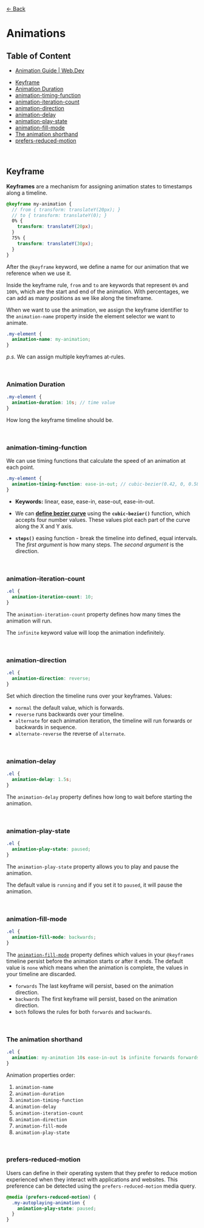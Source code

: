 [&larr; Back](./README.md)

# Animations

## Table of Content

- [Animation Guide | Web.Dev](https://web.dev/animations/)

<div></div>

- [Keyframe](#keyframe)
- [Animation Duration](#animation-duration)
- [animation-timing-function](#animation-timing-function)
- [animation-iteration-count](#animation-iteration-count)
- [animation-direction](#animation-direction)
- [animation-delay](#animation-delay)
- [animation-play-state](#animation-play-state)
- [animation-fill-mode](#animation-fill-mode)
- [The animation shorthand](#the-animation-shorthand)
- [prefers-reduced-motion](#prefers-reduced-motion)

<br>

## Keyframe

**Keyframes** are a mechanism for assigning animation states to timestamps along a timeline.

```scss
@keyframe my-animation {
  // from { transform: translateY(20px); }
  // to { transform: translateY(0); }
  0% {
    transform: translateY(20px);
  }
  75% {
    transform: translateY(30px);
  }
}
```

After the `@keyframe` keyword, we define a name for our animation that we reference when we use it.

Inside the keyframe rule, `from` and `to` are keywords that represent `0%` and `100%`, which are the start and end of the animation. With percentages, we can add as many positions as we like along the timeframe.

When we want to use the animation, we assign the keyframe identifier to the `animation-name` property inside the element selector we want to animate.

```css
.my-element {
  animation-name: my-animation;
}
```

_p.s._ We can assign multiple keyframes at-rules.

<br>

### Animation Duration

```scss
.my-element {
  animation-duration: 10s; // time value
}
```

How long the keyframe timeline should be.

<br>

### animation-timing-function

We can use timing functions that calculate the speed of an animation at each point.

```scss
.my-element {
  animation-timing-function: ease-in-out; // cubic-bezier(0.42, 0, 0.58, 1) | steps(10, end)
}
```

- **Keywords:** linear, ease, ease-in, ease-out, ease-in-out.

- We can [**define bezier curve**](https://cubic-bezier.com/#.17,.67,.83,.67) using the **`cubic-bezier()`** function, which accepts four number values. These values plot each part of the curve along the X and Y axis.

- **`steps()`** easing function - break the timeline into defined, equal intervals. The _first argument_ is how many steps. The _second argument_ is the direction.

<br>

### animation-iteration-count

```css
.el {
  animation-iteration-count: 10;
}
```

The `animation-iteration-count` property defines how many times the animation will run.

The `infinite` keyword value will loop the animation indefinitely.

<br>

### animation-direction

```css
.el {
  animation-direction: reverse;
}
```

Set which direction the timeline runs over your keyframes. Values:

- `normal` the default value, which is forwards.
- `reverse` runs backwards over your timeline.
- `alternate` for each animation iteration, the timeline will run forwards or backwards in sequence.
- `alternate-reverse` the reverse of `alternate`.

<br>

### animation-delay

```css
.el {
  animation-delay: 1.5s;
}
```

The `animation-delay` property defines how long to wait before starting the animation.

<br>

### animation-play-state

```css
.el {
  animation-play-state: paused;
}
```

The `animation-play-state` property allows you to play and pause the animation.

The default value is `running` and if you set it to `paused`, it will pause the animation.

<br>

### animation-fill-mode

```css
.el {
  animation-fill-mode: backwards;
}
```

The [`animation-fill-mode`](https://developer.mozilla.org/en-US/docs/Web/CSS/animation-fill-mode) property defines which values in your `@keyframes` timeline persist before the animation starts or after it ends. The default value is `none` which means when the animation is complete, the values in your timeline are discarded.

- `forwards` The last keyframe will persist, based on the animation direction.
- `backwards` The first keyframe will persist, based on the animation direction.
- `both` follows the rules for both `forwards` and `backwards`.

<br>

### The animation shorthand

```css
.el {
  animation: my-animation 10s ease-in-out 1s infinite forwards forwards running;
}
```

Animation properties order:

1. `animation-name`
2. `animation-duration`
3. `animation-timing-function`
4. `animation-delay`
5. `animation-iteration-count`
6. `animation-direction`
7. `animation-fill-mode`
8. `animation-play-state`

<br>

### prefers-reduced-motion

Users can define in their operating system that they prefer to reduce motion experienced when they interact with applications and websites. This preference can be detected using the `prefers-reduced-motion` media query.

```css
@media (prefers-reduced-motion) {
  .my-autoplaying-animation {
    animation-play-state: paused;
  }
}
```

<br>

